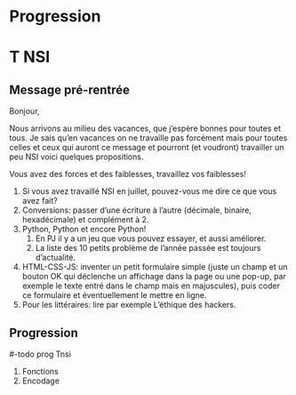 # Progression
# T NSI

## Message pré-rentrée

Bonjour,

Nous arrivons au milieu des vacances, que j’espère bonnes pour toutes
et tous. Je sais qu’en vacances on ne travaille pas forcément mais
pour toutes celles et ceux qui auront ce message et pourront (et voudront)
travailler un peu NSI voici quelques propositions.

Vous avez des forces et des faiblesses, travaillez vos faiblesses!

1. Si vous avez travaillé NSI en juillet, pouvez-vous me dire ce que
  vous avez fait?
1. Conversions: passer d’une écriture à l’autre (décimale, binaire,
  hexadécimale) et complément à 2.
1. Python, Python et encore Python!
    1. En PJ il y a un jeu que vous pouvez essayer, et aussi améliorer.
    2. La liste des 10 petits problème de l’année passée est toujours
      d’actualité.
1. HTML-CSS-JS: inventer un petit formulaire simple (juste un champ
  et un bouton OK qui déclenche un affichage dans la page ou une
  pop-up, par exemple le texte entré dans le champ mais en majuscules),
  puis coder ce formulaire et éventuellement le mettre en ligne.
1. Pour les littéraires: lire par exemple L’éthique des hackers.

## Progression

#-todo prog Tnsi

1. Fonctions
1. Encodage

